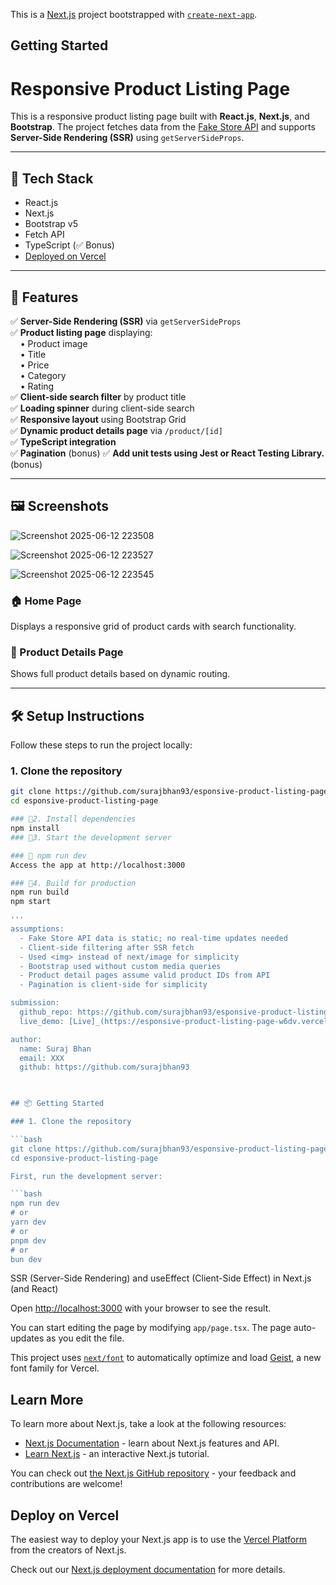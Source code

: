 This is a [Next.js](https://nextjs.org) project bootstrapped with [`create-next-app`](https://nextjs.org/docs/app/api-reference/cli/create-next-app).

## Getting Started
# Responsive Product Listing Page

This is a responsive product listing page built with **React.js**, **Next.js**, and **Bootstrap**. The project fetches data from the [Fake Store API](https://fakestoreapi.com/products) and supports **Server-Side Rendering (SSR)** using `getServerSideProps`.

---

## 🔧 Tech Stack

- React.js
- Next.js
- Bootstrap v5
- Fetch API
- TypeScript (✅ Bonus)
-  [Deployed on Vercel](https://esponsive-product-listing-page-w6dv.vercel.app/)

---

## 🚀 Features

✅ **Server-Side Rendering (SSR)** via `getServerSideProps`  
✅ **Product listing page** displaying:  
&nbsp;&nbsp;&nbsp;&nbsp;• Product image  
&nbsp;&nbsp;&nbsp;&nbsp;• Title  
&nbsp;&nbsp;&nbsp;&nbsp;• Price  
&nbsp;&nbsp;&nbsp;&nbsp;• Category  
&nbsp;&nbsp;&nbsp;&nbsp;• Rating  
✅ **Client-side search filter** by product title  
✅ **Loading spinner** during client-side search  
✅ **Responsive layout** using Bootstrap Grid  
✅ **Dynamic product details page** via `/product/[id]`  
✅ **TypeScript integration**  
✅ **Pagination** (bonus)
✅ **Add unit tests using Jest or React Testing Library.** (bonus)

---

## 🖼️ Screenshots
![Screenshot 2025-06-12 223508](https://github.com/user-attachments/assets/05899f62-8a7b-4f3e-ac46-d64a4032f04a)

![Screenshot 2025-06-12 223527](https://github.com/user-attachments/assets/2dcebbcf-91ab-4835-b636-9db29787d46e)

![Screenshot 2025-06-12 223545](https://github.com/user-attachments/assets/1ddd25d4-c951-4553-b5e9-0b6a11d9f008)

### 🏠 Home Page
Displays a responsive grid of product cards with search functionality.

### 📄 Product Details Page
Shows full product details based on dynamic routing.

---
## 🛠️ Setup Instructions

Follow these steps to run the project locally:

### 1. Clone the repository

```bash
git clone https://github.com/surajbhan93/esponsive-product-listing-page.git
cd esponsive-product-listing-page

### 📄2. Install dependencies
npm install
### 📄3. Start the development server

### 📄 npm run dev
Access the app at http://localhost:3000

### 📄4. Build for production
npm run build
npm start

'''
assumptions:
  - Fake Store API data is static; no real-time updates needed
  - Client-side filtering after SSR fetch
  - Used <img> instead of next/image for simplicity
  - Bootstrap used without custom media queries
  - Product detail pages assume valid product IDs from API
  - Pagination is client-side for simplicity

submission:
  github_repo: https://github.com/surajbhan93/esponsive-product-listing-page
  live_demo: [Live]_(https://esponsive-product-listing-page-w6dv.vercel.app/)

author:
  name: Suraj Bhan
  email: XXX
  github: https://github.com/surajbhan93


  
## 📦 Getting Started

### 1. Clone the repository

```bash
git clone https://github.com/surajbhan93/esponsive-product-listing-page.git
cd esponsive-product-listing-page

First, run the development server:

```bash
npm run dev
# or
yarn dev
# or
pnpm dev
# or
bun dev
```
SSR (Server-Side Rendering) and useEffect (Client-Side Effect) in Next.js (and React)

Open [http://localhost:3000](http://localhost:3000) with your browser to see the result.

You can start editing the page by modifying `app/page.tsx`. The page auto-updates as you edit the file.

This project uses [`next/font`](https://nextjs.org/docs/app/building-your-application/optimizing/fonts) to automatically optimize and load [Geist](https://vercel.com/font), a new font family for Vercel.

## Learn More

To learn more about Next.js, take a look at the following resources:

- [Next.js Documentation](https://nextjs.org/docs) - learn about Next.js features and API.
- [Learn Next.js](https://nextjs.org/learn) - an interactive Next.js tutorial.

You can check out [the Next.js GitHub repository](https://github.com/vercel/next.js) - your feedback and contributions are welcome!

## Deploy on Vercel

The easiest way to deploy your Next.js app is to use the [Vercel Platform](https://vercel.com/new?utm_medium=default-template&filter=next.js&utm_source=create-next-app&utm_campaign=create-next-app-readme) from the creators of Next.js.

Check out our [Next.js deployment documentation](https://nextjs.org/docs/app/building-your-application/deploying) for more details.
